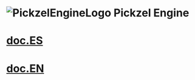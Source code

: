 # ![PickzelEngineLogo](https://i.imgur.com/cDEs2UC.png) Pickzel Engine

# [**doc.ES**](README-ES.md)
# [**doc.EN**](README-EN.md)
